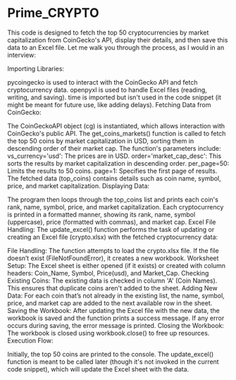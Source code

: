 # Prime_CRYPTO
This code is designed to fetch the top 50 cryptocurrencies by market capitalization from CoinGecko's API, display their details, and then save this data to an Excel file. Let me walk you through the process, as I would in an interview:

Importing Libraries:

pycoingecko is used to interact with the CoinGecko API and fetch cryptocurrency data.
openpyxl is used to handle Excel files (reading, writing, and saving).
time is imported but isn't used in the code snippet (it might be meant for future use, like adding delays).
Fetching Data from CoinGecko:

The CoinGeckoAPI object (cg) is instantiated, which allows interaction with CoinGecko's public API.
The get_coins_markets() function is called to fetch the top 50 coins by market capitalization in USD, sorting them in descending order of their market cap. The function's parameters include:
vs_currency='usd': The prices are in USD.
order='market_cap_desc': This sorts the results by market capitalization in descending order.
per_page=50: Limits the results to 50 coins.
page=1: Specifies the first page of results.
The fetched data (top_coins) contains details such as coin name, symbol, price, and market capitalization.
Displaying Data:

The program then loops through the top_coins list and prints each coin's rank, name, symbol, price, and market capitalization.
Each cryptocurrency is printed in a formatted manner, showing its rank, name, symbol (uppercase), price (formatted with commas), and market cap.
Excel File Handling: The update_excel() function performs the task of updating or creating an Excel file (crypto.xlsx) with the fetched cryptocurrency data:

File Handling: The function attempts to load the crypto.xlsx file. If the file doesn’t exist (FileNotFoundError), it creates a new workbook.
Worksheet Setup: The Excel sheet is either opened (if it exists) or created with column headers: Coin_Name, Symbol, Price(usd), and Market_Cap.
Checking Existing Coins: The existing data is checked in column 'A' (Coin Names). This ensures that duplicate coins aren't added to the sheet.
Adding New Data: For each coin that’s not already in the existing list, the name, symbol, price, and market cap are added to the next available row in the sheet.
Saving the Workbook: After updating the Excel file with the new data, the workbook is saved and the function prints a success message. If any error occurs during saving, the error message is printed.
Closing the Workbook: The workbook is closed using workbook.close() to free up resources.
Execution Flow:

Initially, the top 50 coins are printed to the console.
The update_excel() function is meant to be called later (though it's not invoked in the current code snippet), which will update the Excel sheet with the data.
